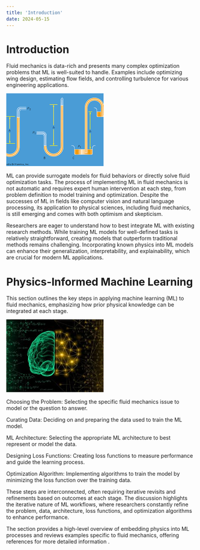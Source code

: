 ```yaml
---
title: 'Introduction'
date: 2024-05-15
---
```

Introduction
======
 Fluid mechanics is data-rich and presents many complex optimization problems that ML is well-suited to handle. Examples include optimizing wing design, estimating flow fields, and controlling turbulence for various engineering applications.

 ![Machine Learning Data](../assets/images/Untitled.png)

 
  ML can provide surrogate models for fluid behaviors or directly solve fluid optimization tasks.
  The process of implementing ML in fluid mechanics is not automatic and requires expert human intervention at each step, from problem definition to model training and optimization. Despite the successes of ML in fields like computer vision and natural language processing, its application to physical sciences, including fluid mechanics, is still emerging and comes with both optimism and skepticism. 

  Researchers are eager to understand how to best integrate ML with existing research methods. While training ML models for well-defined tasks is relatively straightforward, creating models that outperform traditional methods remains challenging. Incorporating known physics into ML models can enhance their generalization, interpretability, and explainability, which are crucial for modern ML applications.

Physics-Informed Machine Learning
======
This section outlines the key steps in applying machine learning (ML) to fluid mechanics, emphasizing how prior physical knowledge can be integrated at each stage.

 ![Machine Learning Data](../assets/images/Untitled2.jpg)

Choosing the Problem: Selecting the specific fluid mechanics issue to model or the question to answer.

Curating Data: Deciding on and preparing the data used to train the ML model.

ML Architecture: Selecting the appropriate ML architecture to best represent or model the data.

Designing Loss Functions: Creating loss functions to measure performance and guide the learning process.

Optimization Algorithm: Implementing algorithms to train the model by minimizing the loss function over the training data.

These steps are interconnected, often requiring iterative revisits and refinements based on outcomes at each stage. The discussion highlights the iterative nature of ML workflows, where researchers constantly refine the problem, data, architecture, loss functions, and optimization algorithms to enhance performance.

The section provides a high-level overview of embedding physics into ML processes and reviews examples specific to fluid mechanics, offering references for more detailed information .
